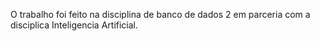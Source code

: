 O trabalho foi feito na disciplina de banco de dados 2 em parceria com a disciplica Inteligencia Artificial.
